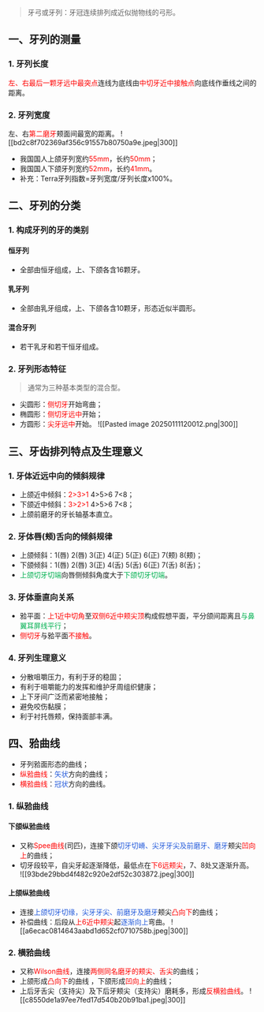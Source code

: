  > 牙弓或牙列：牙冠连续排列成近似抛物线的弓形。

## 一、牙列的测量
### 1. 牙列长度
<font color="#ff0000">左、右最后一颗牙远中最突点</font>连线为底线由<font color="#ff0000">中切牙近中接触点</font>向底线作垂线之间的距离。
### 2. 牙列宽度
左、右<font color="#ff0000">第二磨牙</font>颊面间最宽的距离。
![[bd2c8f702369af356c91557b80750a9e.jpeg|300]]
* 我国国人上颌牙列宽约<font color="#ff0000">55mm</font>，长约<font color="#ff0000">50mm</font>；
* 我国国人下颌牙列宽约<font color="#ff0000">52mm</font>，长约<font color="#ff0000">41mm</font>。
* 补充：Terra牙列指数=牙列宽度/牙列长度x100%。
## 二、牙列的分类
### 1. 构成牙列的牙的类别
#### 恒牙列
* 全部由恒牙组成，上、下颌各含16颗牙。
#### 乳牙列
* 全部由乳牙组成，上、下颌各含10颗牙，形态近似半圆形。
#### 混合牙列
* 若干乳牙和若干恒牙组成。

### 2. 牙列形态特征
> 通常为三种基本类型的混合型。

* 尖圆形：<font color="#ff0000">侧切牙</font>开始弯曲；
* 椭圆形：<font color="#ff0000">侧切牙远中</font>开始；
* 方圆形：<font color="#ff0000">尖牙远中</font>开始。
![[Pasted image 20250111120012.png|300]]


## 三、牙齿排列特点及生理意义
### 1. 牙体近远中向的倾斜规律
* 上颌近中倾斜：<font color="#ff0000">2>3>1</font> 4>5>6 7<8；
* 下颌近中倾斜：<font color="#ff0000">3>2>1 </font>4>5>6 7<8；
* 上颌前磨牙的牙长轴基本直立。
### 2. 牙体唇(颊)舌向的倾斜规律
* 上颌倾斜：1(唇) 2(唇) 3(正) 4(正) 5(正) 6(正) 7(颊) 8(颊)；
* 下颌倾斜：1(唇) 2(唇) 3(正) 4(舌) 5(舌) 6(正) 7(舌) 8(舌)；
* <font color="#00b050">上颌切牙切端</font>向唇侧倾斜角度大于<font color="#00b050">下颌切牙切端</font>。
### 3. 牙体垂直向关系
* 𬌗平面：<font color="#ff0000">上1近中切角</font>至<font color="#ff0000">双侧6近中颊尖顶</font>构成假想平面，平分颌间距离且<font color="#00b050">与鼻翼耳屏线平行</font>；
* <font color="#ff0000">侧切牙</font>与𬌗平面<font color="#ff0000">不接触</font>。
### 4. 牙列生理意义
* 分散咀嚼压力，有利于牙的稳固；
* 有利于咀嚼能力的发挥和维护牙周组织健康；
* 上下牙间广泛而紧密地接触；
* 避免咬伤黏膜；
* 利于衬托唇颊，保持面部丰满。

## 四、𬌗曲线
* 牙列𬌗面形态的曲线；
* <font color="#ff0000">纵𬌗曲线</font>：<font color="#245bdb">矢状</font>方向的曲线；
* <font color="#ff0000">横𬌗曲线</font>：<font color="#245bdb">冠状</font>方向的曲线。
### 1. 纵𬌗曲线
#### 下颌纵𬌗曲线
* 又称<font color="#ff0000">Spee曲线</font>(司匹)，连接下颌<font color="#245bdb">切牙切嵴、尖牙牙尖及前磨牙、磨牙</font>颊尖<font color="#ff0000">凹向上</font>的曲线；
* 切牙段较平，自尖牙起逐渐降低，最低点在<font color="#ff0000">下6远颊尖</font>，7、8处又逐渐升高。
![[93bde29bbd4f482c920e2df52c303872.jpeg|300]]

#### 上颌纵𬌗曲线
* 连接<font color="#245bdb">上颌切牙切缘，尖牙牙尖、前磨牙及磨牙</font>颊尖<font color="#ff0000">凸向下</font>的曲线；
* 补偿曲线：后段从<font color="#ff0000">上6近中颊尖</font>起<font color="#245bdb">逐渐向上</font>弯曲。
![[a6ecac0814643aabd1d652cf0710758b.jpeg|300]]

### 2. 横𬌗曲线
* 又称<font color="#ff0000">Wilson曲线</font>，连接<font color="#ff0000">两侧同名磨牙的颊尖、舌尖</font>的曲线；
* 上颌形成<font color="#ff0000">凸向下</font>的曲线 ，下颌形成<font color="#ff0000">凹向上</font>的曲线；
* 上后牙舌尖（支持尖）及下后牙颊尖（支持尖）磨耗多，形成<font color="#ff0000">反横𬌗曲线</font>。
![[c8550de1a97ee7fed17d540b20b91ba1.jpeg|300]]

